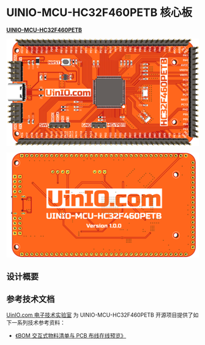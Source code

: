 # UINIO-MCU-HC32F460PETB 核心板

[**UINIO-MCU-HC32F460PETB**](https://gitee.com/uinika/UINIO-MCU-HC32F460PETB) 

![](./Images/PCB-3D-1.png)

![](./Images/PCB-3D-2.png)

## 设计概要

## 参考技术文档

[UinIO.com 电子技术实验室](http://uinio.com/) 为 UINIO-MCU-HC32F460PETB 开源项目提供了如下一系列技术参考资料：

- [《BOM 交互式物料清单与 PCB 布线在线预览》](http://uinio.com/archives/BOM/UINIO-MCU-HC32F460PETB.html)

